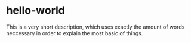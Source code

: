# hello-world
This is a very short description, which uses exactly the amount of words neccessary in order to explain the most basic of things.
